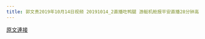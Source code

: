 ```yaml
---
title: 郭文贵2019年10月14日视频 20191014_2直播吃鸭腿 游艇机舱报平安直播28分钟高清版
---
```


[原文連接](https://gnews.org/ThreadView/53478044)


